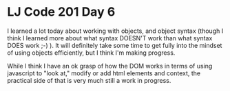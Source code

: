 <h1>LJ Code 201 Day 6</h1>

I learned a lot today about working with objects, and object syntax (though I think I learned more about what syntax DOESN'T work than what syntax DOES work ;-) ). It will definitely take some time to get fully into the mindset of using objects efficiently, but I think I'm making progress.

While I think I have an ok grasp of how the DOM works in terms of using javascript to "look at," modify or add html elements and context, the practical side of that is very much still a work in progress.
